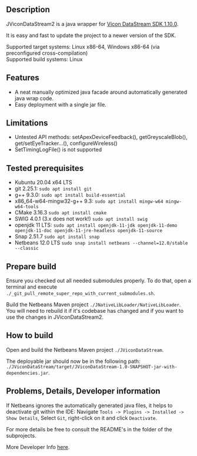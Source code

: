 ## Description
JViconDataStream2 is a java wrapper for [Vicon DataStream SDK 1.10.0](https://www.vicon.com/software/datastream-sdk/?section=downloads).

It is easy and fast to update the project to a newer version of the SDK.

Supported target systems: Linux x86-64, Windows x86-64 (via preconfigured cross-compilation) \
Supported build systems: Linux


## Features
* A neat manually optimized java facade around automatically generated java wrap code.
* Easy deployment with a single jar file.


## Limitations 
* Untested API methods: setApexDeviceFeedback(), getGreyscaleBlob(), get/setEyeTracker...(), configureWireless()
* SetTimingLogFile() is not supported


## Tested prerequisites
* Kubuntu 20.04 x64 LTS
* git 2.25.1: `sudo apt install git`
* g++ 9.3.0: `sudo apt install build-essential`
* x86_64-w64-mingw32-g++ 9.3: `sudo apt install mingw-w64 mingw-w64-tools`
* CMake 3.16.3 `sudo apt install cmake`
* SWIG 4.0.1 (3.x does not work!) `sudo apt install swig`
* openjdk 11 LTS: `sudo apt install openjdk-11-jdk openjdk-11-demo openjdk-11-doc openjdk-11-jre-headless openjdk-11-source`
* Snap 2.51.7 `sudo apt install snap`
* Netbeans 12.0 LTS `sudo snap install netbeans --channel=12.0/stable --classic`


## Prepare build
Ensure you checked out all needed submodules properly. To do that, open a terminal and execute `./_git_pull_remote_super_repo_with_current_submodules.sh`.

Build the Netbeans Maven project `./JNativeLibLoader/NativeLibLoader`. You will need to rebuild it if it's codebase has changed and if you want to use the changes in JViconDataStream2.


## How to build
Open and build the Netbeans Maven project `./JViconDataStream`.

The deployable jar should now be in the following path: `./JViconDataStream/target/JViconDataStream-1.0-SNAPSHOT-jar-with-dependencies.jar`.


## Problems, Details, Developer information
If Netbeans ignores the automatically generated java files, it helps to deactivate git within the IDE: Navigate `Tools -> Plugins -> Installed -> Show Details`, Select `Git`, right-click on it and click `Deactivate`.

For more details be free to consult the README's in the folder of the subprojects.

More Developer Info [here](DEVELOPER_INFO.md).

